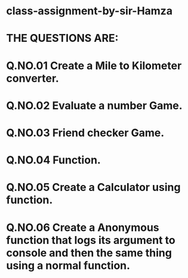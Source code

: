 # class-assignment-by-sir-Hamza
# THE QUESTIONS ARE:
# Q.NO.01 Create a Mile to Kilometer converter.
# Q.NO.02 Evaluate a number Game.
# Q.NO.03 Friend checker Game.
# Q.NO.04 Function.
# Q.NO.05 Create a Calculator using function.
# Q.NO.06 Create a Anonymous function that logs its argument to console and then the same thing using a normal function.
